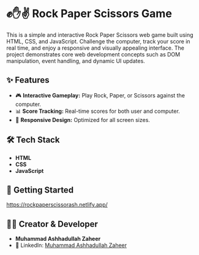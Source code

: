 # ✊✋✌️ Rock Paper Scissors Game

This is a simple and interactive Rock Paper Scissors web game built using HTML, CSS, and JavaScript. Challenge the computer, track your score in real time, and enjoy a responsive and visually appealing interface. The project demonstrates core web development concepts such as DOM manipulation, event handling, and dynamic UI updates.

## ✨ Features

- 🎮 **Interactive Gameplay:** Play Rock, Paper, or Scissors against the computer.  
- 📊 **Score Tracking:** Real-time scores for both user and computer.  
- 📱 **Responsive Design:** Optimized for all screen sizes.  

## 🛠️ Tech Stack

- **HTML**  
- **CSS**  
- **JavaScript**  

## 🚀 Getting Started

https://rockpaperscissorash.netlify.app/

## 👨‍💻 Creator & Developer

- **Muhammad Ashhadullah Zaheer**  
- 🔗 LinkedIn: [Muhammad Ashhadullah Zaheer](https://www.linkedin.com/in/muhammad-ashhadullah-zaheer-41194a340/)  
